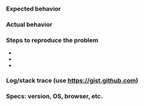 ### Expected behavior

### Actual behavior

### Steps to reproduce the problem
* 
* 
* 

### Log/stack trace (use https://gist.github.com)

### Specs: version, OS, browser, etc.
